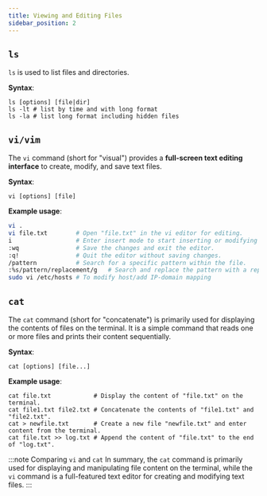 ```yaml
---
title: Viewing and Editing Files
sidebar_position: 2
---
```


## `ls`

`ls` is used to list files and directories.

**Syntax**:

```shell
ls [options] [file|dir]
ls -lt # list by time and with long format
ls -la # list long format including hidden files
```

## `vi/vim`

The `vi` command (short for "visual") provides a **full-screen text editing interface** to create, modify, and save text files.

**Syntax**:

```shell
vi [options] [file]
```

**Example usage**:

```bash
vi .
vi file.txt        # Open "file.txt" in the vi editor for editing.
i                  # Enter insert mode to start inserting or modifying text.
:wq                # Save the changes and exit the editor.
:q!                # Quit the editor without saving changes.
/pattern           # Search for a specific pattern within the file.
:%s/pattern/replacement/g   # Search and replace the pattern with a replacement.
sudo vi /etc/hosts # To modify host/add IP-domain mapping
```

## `cat`

The `cat` command (short for "concatenate") is primarily used for displaying the contents of files on the terminal. It is a simple command that reads one or more files and prints their content sequentially.

**Syntax**:

```shell
cat [options] [file...]
```

**Example usage**:

```shell
cat file.txt            # Display the content of "file.txt" on the terminal.
cat file1.txt file2.txt # Concatenate the contents of "file1.txt" and "file2.txt".
cat > newfile.txt       # Create a new file "newfile.txt" and enter content from the terminal.
cat file.txt >> log.txt # Append the content of "file.txt" to the end of "log.txt".
```

:::note Comparing `vi` and `cat`
In summary, the `cat` command is primarily used for displaying and manipulating file content on the terminal, while the `vi` command is a full-featured text editor for creating and modifying text files.
:::
